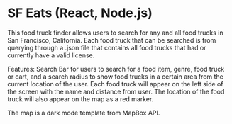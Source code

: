 # SF Eats (React, Node.js)

This food truck finder allows users to search for any and all food trucks in San Francisco, California. Each food truck that can be searched is from querying through a .json file that contains all food trucks that had or currently have a valid license.

Features:
Search Bar for users to search for a food item, genre, food truck or cart, and a search radius to show food trucks in a certain area from the current location of the user. Each food truck will appear on the left side of the screen with the name and distance from user. The location of the food truck will also appear on the map as a red marker.

The map is a dark mode template from MapBox API.

